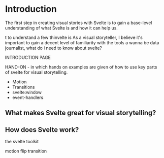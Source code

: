 ---
---

# Introduction

The first step in creating visual stories with Svelte is to gain a base-level understanding of what Svelte is and how it can help us.

t to understand a few thinvelte is As a visual storyteller, I believe it's important to gain a decent level of familiarity with the tools a wanna be data journalist, what do i need to know about svelte?

INTRODUCTION PAGE

HAND-ON - in which hands on examples are given of how to use key parts of svelte for visual storytelling.

- Motion
- Transitions
- svelte:window
- event-handlers

## What makes Svelte great for visual storytelling?

## How does Svelte work?

the svelte toolkit

motion
flip
transition
